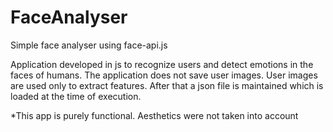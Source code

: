 # FaceAnalyser
Simple face analyser using face-api.js 

Application developed in js to recognize users and detect emotions in the faces of humans.
The application does not save user images. User images are used only to extract features. After that a json file is maintained which is loaded at the time of execution.

*This app is purely functional. Aesthetics were not taken into account
